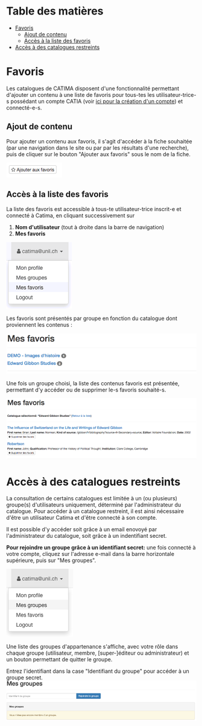 # Table des matières

<!-- TOC -->

- [Favoris](#favoris)
    - [Ajout de contenu](#ajout-de-contenu)
    - [Accès à la liste des favoris](#accès-à-la-liste-des-favoris)
- [Accès à des catalogues restreints](#accès-à-des-catalogues-restreints)

<!-- /TOC -->

# Favoris

Les catalogues de CATIMA disposent d'une fonctionnalité permettant d'ajouter un contenu à une liste de favoris pour tous-tes les utilisateur-trice-s possédant un compte CATIA (voir [ici pour la création d'un compte](https://catima.unil.ch/fr/register)) et connecté-e-s.

## Ajout de contenu
Pour ajouter un contenu aux favoris, il s'agit d'accéder à la fiche souhaitée (par une navigation dans le site ou par par les résultats d'une recherche), puis de cliquer sur le bouton "Ajouter aux favoris" sous le nom de la fiche.

![](assets/favs/add_fav.png)

## Accès à la liste des favoris

La liste des favoris est accessible à 
tous-te utilisateur-trice inscrit-e et connecté à Catima, en cliquant successivement sur 

1. **Nom d'utilisateur** (tout à droite dans la barre de navigation)
2. **Mes favoris**

![](assets/favs/access_fav.png)

Les favoris sont présentés par groupe en fonction du catalogue dont proviennent les contenus : 

![](assets/favs/fav_list_group1.png)

Une fois un groupe choisi, la liste des contenus favoris est présentée, permettant d'y accéder ou de supprimer le-s favoris souhaité-s.

![](assets/favs/fav_list_group2.png)

# Accès à des catalogues restreints

La consultation de certains catalogues est limitée à un (ou plusieurs) groupe(s) d'utilisateurs uniquement, déterminé par l'administrateur du catalogue. Pour accéder à un catalogue restreint, il est ainsi nécessaire d'être un utilisateur Catima et d'être connecté à son compte.

Il est possible d'y accéder soit grâce à un email enovoyé par l'administrateur du catalogue, soit grâce à un indentifiant secret.

**Pour rejoindre un groupe grâce à un identifiant secret:** une fois connecté à votre compte, cliquez sur l'adresse e-mail dans la barre horizontale supérieure, puis sur "Mes groupes". 

![](assets/groups/access_group_list.png)

Une liste des groupes d'appartenance s'affiche, avec votre rôle dans chaque groupe (utilisateur, membre, [super-]éditeur ou administrateur) et un bouton permettant de quitter le groupe.

Entrez l'identifiant dans la case "Identifiant du groupe" pour accéder à un groupe secret.
![](assets/groups/new_groupid.png)